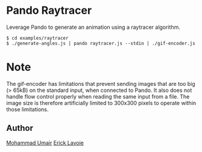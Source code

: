 # Pando Raytracer

Leverage Pando to generate an animation using a raytracer algorithm.

```
$ cd examples/raytracer
$ ./generate-angles.js | pando raytracer.js --stdin | ./gif-encoder.js
```

# Note

The gif-encoder has limitations that prevent sending images that are too big (> 65kB) on the standard input, when connected to Pando. It also does not handle flow control properly when reading the same input from a file. The image size is therefore artificially limited to 300x300 pixels to operate within those limitations.

## Author

[Mohammad Umair](https://github.com/omerjerk)
[Erick Lavoie](https://github.com/elavoie)
